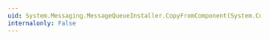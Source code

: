 ```yaml
---
uid: System.Messaging.MessageQueueInstaller.CopyFromComponent(System.ComponentModel.IComponent)
internalonly: False
---
```

